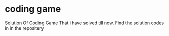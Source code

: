 # coding game
 Solution Of Coding Game That i have solved till now. 
 Find the solution codes in in the repositery
 
